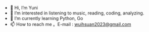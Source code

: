 - 👋 Hi, I’m Yuni
- 👀 I’m interested in listening to music, reading, coding, analyzing.
- 🌱 I’m currently learning Python, Go
- 📫 How to reach me 
    。E-mail : wuihsuan2023@gmail.com 
